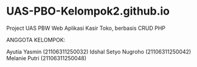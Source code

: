 # UAS-PBO-Kelompok2.github.io
Project UAS PBW Web Aplikasi Kasir Toko, berbasis CRUD PHP

ANGGOTA KELOMPOK:

Ayutia Yasmin (21106311250032)
Idshal Setyo Nugroho (21106311250042)
Melanie Putri (21106311250048)
